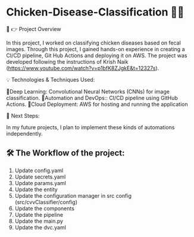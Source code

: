 # Chicken-Disease-Classification 🐔🦠

📢  👉  Project Overview 

  In this project, I worked on classifying chicken diseases based on fecal images. Through this project, I gained hands-on experience in creating a CI/CD pipeline, Git Hub Actions and deploying it on AWS. The project was developed following the instructions of Krish Naik (https://www.youtube.com/watch?v=p1bfK8ZJgkE&t=12327s). 

  
💡 Technologies & Techniques Used:

🔸Deep Learning: Convolutional Neural Networks (CNNs) for image classification. 
🔸Automation and DevOps:: CI/CD pipeline using GitHub Actions.
🔸Cloud Deployment: AWS for hosting and running the application


💯 Next Steps:

In my future projects, I plan to implement these kinds of automations independently.

  
## 🛠 The Workflow of the project:

1. Update config.yaml
2. Update secrets.yaml
3. Update params.yaml
4. Update the entity
5. Update the configuration manager in src config (src/cvvClassifier/config)
6. Update the components
7. Update the pipeline 
8. Update the main.py
9. Update the dvc.yaml

